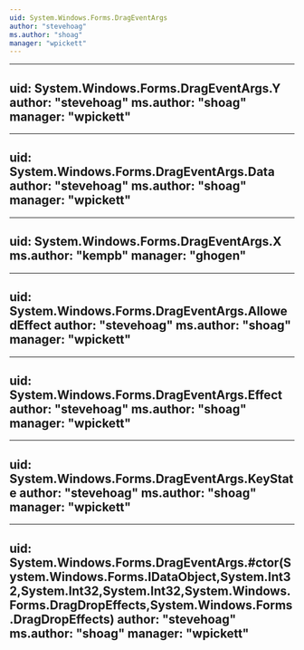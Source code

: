 ```yaml
---
uid: System.Windows.Forms.DragEventArgs
author: "stevehoag"
ms.author: "shoag"
manager: "wpickett"
---
```


---
uid: System.Windows.Forms.DragEventArgs.Y
author: "stevehoag"
ms.author: "shoag"
manager: "wpickett"
---

---
uid: System.Windows.Forms.DragEventArgs.Data
author: "stevehoag"
ms.author: "shoag"
manager: "wpickett"
---

---
uid: System.Windows.Forms.DragEventArgs.X
ms.author: "kempb"
manager: "ghogen"
---

---
uid: System.Windows.Forms.DragEventArgs.AllowedEffect
author: "stevehoag"
ms.author: "shoag"
manager: "wpickett"
---

---
uid: System.Windows.Forms.DragEventArgs.Effect
author: "stevehoag"
ms.author: "shoag"
manager: "wpickett"
---

---
uid: System.Windows.Forms.DragEventArgs.KeyState
author: "stevehoag"
ms.author: "shoag"
manager: "wpickett"
---

---
uid: System.Windows.Forms.DragEventArgs.#ctor(System.Windows.Forms.IDataObject,System.Int32,System.Int32,System.Int32,System.Windows.Forms.DragDropEffects,System.Windows.Forms.DragDropEffects)
author: "stevehoag"
ms.author: "shoag"
manager: "wpickett"
---
